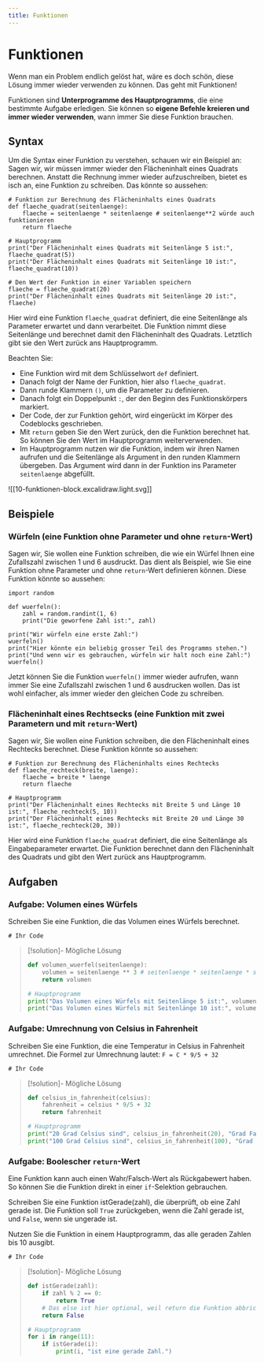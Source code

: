 ```yaml
---
title: Funktionen
---
```

# Funktionen

Wenn man ein Problem endlich gelöst hat, wäre es doch schön, diese Lösung immer wieder verwenden zu können. Das geht mit Funktionen! 

Funktionen sind **Unterprogramme des Hauptprogramms**, die eine bestimmte Aufgabe erledigen. Sie können so **eigene Befehle kreieren und immer wieder verwenden**, wann immer Sie diese Funktion brauchen.

## Syntax

Um die Syntax einer Funktion zu verstehen, schauen wir ein Beispiel an: Sagen wir, wir müssen immer wieder den Flächeninhalt eines Quadrats berechnen. Anstatt die Rechnung immer wieder aufzuschreiben, bietet es isch an, eine Funktion zu schreiben. Das könnte so aussehen:

```turtle
# Funktion zur Berechnung des Flächeninhalts eines Quadrats
def flaeche_quadrat(seitenlaenge):
    flaeche = seitenlaenge * seitenlaenge # seitenlaenge**2 würde auch funktionieren
    return flaeche

# Hauptprogramm
print("Der Flächeninhalt eines Quadrats mit Seitenlänge 5 ist:", flaeche_quadrat(5))
print("Der Flächeninhalt eines Quadrats mit Seitenlänge 10 ist:", flaeche_quadrat(10))

# Den Wert der Funktion in einer Variablen speichern
flaeche = flaeche_quadrat(20)
print("Der Flächeninhalt eines Quadrats mit Seitenlänge 20 ist:", flaeche)
```

Hier wird eine Funktion `flaeche_quadrat` definiert, die eine Seitenlänge als Parameter erwartet und dann verarbeitet. Die Funktion nimmt diese Seitenlänge und berechnet damit den Flächeninhalt des Quadrats. Letztlich gibt sie den Wert zurück ans Hauptprogramm.

Beachten Sie:
- Eine Funktion wird mit dem Schlüsselwort `def` definiert. 
- Danach folgt der Name der Funktion, hier also `flaeche_quadrat`. 
- Dann runde Klammern `()`, um die Parameter zu definieren.
- Danach folgt ein Doppelpunkt `:`, der den Beginn des Funktionskörpers markiert.
- Der Code, der zur Funktion gehört, wird eingerückt im Körper des Codeblocks geschrieben.
- Mit `return` geben Sie den Wert zurück, den die Funktion berechnet hat. So können Sie den Wert im Hauptprogramm weiterverwenden.
- Im Hauptprogramm nutzen wir die Funktion, indem wir ihren Namen aufrufen und die Seitenlänge als Argument in den runden Klammern übergeben. Das Argument wird dann in der Funktion ins Parameter `seitenlaenge` abgefüllt.

![[10-funktionen-block.excalidraw.light.svg]]
## Beispiele

### Würfeln (eine Funktion ohne Parameter und ohne `return`-Wert)

Sagen wir, Sie wollen eine Funktion schreiben, die wie ein Würfel Ihnen eine Zufallszahl zwischen 1 und 6 ausdruckt. Das dient als Beispiel, wie Sie eine Funktion ohne Parameter und ohne `return`-Wert definieren können. Diese Funktion könnte so aussehen:

```turtle
import random

def wuerfeln():
    zahl = random.randint(1, 6)
    print("Die geworfene Zahl ist:", zahl)

print("Wir würfeln eine erste Zahl:")
wuerfeln()
print("Hier könnte ein beliebig grosser Teil des Programms stehen.")
print("Und wenn wir es gebrauchen, würfeln wir halt noch eine Zahl:")
wuerfeln()
```

Jetzt können Sie die Funktion `wuerfeln()` immer wieder aufrufen, wann immer Sie eine Zufallszahl zwischen 1 und 6 ausdrucken wollen. Das ist wohl einfacher, als immer wieder den gleichen Code zu schreiben.

### Flächeninhalt eines Rechtsecks (eine Funktion mit zwei Parametern und mit `return`-Wert)

Sagen wir, Sie wollen eine Funktion schreiben, die den Flächeninhalt eines Rechtecks berechnet. Diese Funktion könnte so aussehen:

```turtle
# Funktion zur Berechnung des Flächeninhalts eines Rechtecks
def flaeche_rechteck(breite, laenge):
    flaeche = breite * laenge
    return flaeche

# Hauptprogramm
print("Der Flächeninhalt eines Rechtecks mit Breite 5 und Länge 10 ist:", flaeche_rechteck(5, 10))
print("Der Flächeninhalt eines Rechtecks mit Breite 20 und Länge 30 ist:", flaeche_rechteck(20, 30))
```

Hier wird eine Funktion `flaeche_quadrat` definiert, die eine Seitenlänge als Eingabeparameter erwartet. Die Funktion berechnet dann den Flächeninhalt des Quadrats und gibt den Wert zurück ans Hauptprogramm.

## Aufgaben

### Aufgabe: Volumen eines Würfels

Schreiben Sie eine Funktion, die das Volumen eines Würfels berechnet.

```turtle id="volumen_wuerfel"
# Ihr Code
```

> [!solution]- Mögliche Lösung
> 
> ```python
> def volumen_wuerfel(seitenlaenge):
>     volumen = seitenlaenge ** 3 # seitenlaenge * seitenlaenge * seitenlaenge
>     return volumen
>
> # Hauptprogramm
> print("Das Volumen eines Würfels mit Seitenlänge 5 ist:", volumen_wuerfel(5))
> print("Das Volumen eines Würfels mit Seitenlänge 10 ist:", volumen_wuerfel(10))
> ```

### Aufgabe: Umrechnung von Celsius in Fahrenheit

Schreiben Sie eine Funktion, die eine Temperatur in Celsius in Fahrenheit umrechnet. Die Formel zur Umrechnung lautet: `F = C * 9/5 + 32`

```turtle id="celsius_in_fahrenheit"
# Ihr Code
```

> [!solution]- Mögliche Lösung
>
> ```python
> def celsius_in_fahrenheit(celsius):
>     fahrenheit = celsius * 9/5 + 32
>     return fahrenheit
>
> # Hauptprogramm
> print("20 Grad Celsius sind", celsius_in_fahrenheit(20), "Grad Fahrenheit.")
> print("100 Grad Celsius sind", celsius_in_fahrenheit(100), "Grad Fahrenheit.")
> ```

### Aufgabe: Boolescher `return`-Wert

Eine Funktion kann auch einen Wahr/Falsch-Wert als Rückgabewert haben. So können Sie die Funktion direkt in einer `if`-Selektion gebrauchen.

Schreiben Sie eine Funktion istGerade(zahl), die überprüft, ob eine Zahl gerade ist. Die Funktion soll `True` zurückgeben, wenn die Zahl gerade ist, und `False`, wenn sie ungerade ist.

Nutzen Sie die Funktion in einem Hauptprogramm, das alle geraden Zahlen bis 10 ausgibt.

```turtle id="istGerade"
# Ihr Code
```

> [!solution]- Mögliche Lösung
>
> ```python
> def istGerade(zahl):
>     if zahl % 2 == 0:
>         return True
>     # Das else ist hier optional, weil return die Funktion abbricht
>     return False
>
> # Hauptprogramm
> for i in range(11):
>     if istGerade(i):
>         print(i, "ist eine gerade Zahl.")
> ```

